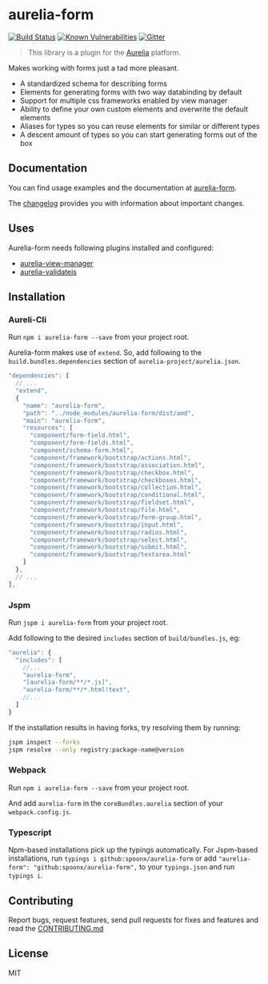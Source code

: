 # aurelia-form

[![Build Status](https://travis-ci.org/SpoonX/aurelia-form.svg?branch=master)](https://travis-ci.org/SpoonX/aurelia-form)
[![Known Vulnerabilities](https://snyk.io/test/npm/name/badge.svg)](https://snyk.io/test/npm/aurelia-form)
[![Gitter](https://img.shields.io/gitter/room/nwjs/nw.js.svg?maxAge=2592000?style=plastic)](https://gitter.im/SpoonX/Dev)

> This library is a plugin for the [Aurelia](http://www.aurelia.io/) platform.

Makes working with forms just a tad more pleasant.

- A standardized schema for describing forms
- Elements for generating forms with two way databinding by default
- Support for multiple css frameworks enabled by view manager
- Ability to define your own custom elements and overwrite the default elements
- Aliases for types so you can reuse elements for similar or different types
- A descent amount of types so you can start generating forms out of the box

## Documentation

You can find usage examples and the documentation at [aurelia-form](http://aurelia-form.spoonx.org/).

The [changelog](doc/CHANGELOG.md) provides you with information about important changes.

## Uses

Aurelia-form needs following plugins installed and configured:

- [aurelia-view-manager](https://www.npmjs.com/package/aurelia-view-manager)
- [aurelia-validatejs](https://www.npmjs.com/package/aurelia-validatejs)

## Installation

### Aureli-Cli

Run `npm i aurelia-form --save` from your project root.

Aurelia-form makes use of `extend`. So, add following to the `build.bundles.dependencies` section of `aurelia-project/aurelia.json`.

```js
"dependencies": [
  // ...
  "extend",
  {
    "name": "aurelia-form",
    "path": "../node_modules/aurelia-form/dist/amd",
    "main": "aurelia-form",
    "resources": [
      "component/form-field.html",
      "component/form-fields.html",
      "component/schema-form.html",
      "component/framework/bootstrap/actions.html",
      "component/framework/bootstrap/association.html",
      "component/framework/bootstrap/checkbox.html",
      "component/framework/bootstrap/checkboxes.html",
      "component/framework/bootstrap/collection.html",
      "component/framework/bootstrap/conditional.html",
      "component/framework/bootstrap/fieldset.html",
      "component/framework/bootstrap/file.html",
      "component/framework/bootstrap/form-group.html",
      "component/framework/bootstrap/input.html",
      "component/framework/bootstrap/radios.html",
      "component/framework/bootstrap/select.html",
      "component/framework/bootstrap/submit.html",
      "component/framework/bootstrap/textarea.html"            
    ]
  },
  // ...
],
```

### Jspm

Run `jspm i aurelia-form` from your project root.

Add following to the desired `includes` section of `build/bundles.js`, eg:

```js
"aurelia": {
  "includes": [
    //...
    "aurelia-form",
    "[aurelia-form/**/*.js]",
    "aurelia-form/**/*.html!text",
    //...
  ]
}
```

If the installation results in having forks, try resolving them by running:

```sh
jspm inspect --forks
jspm resolve --only registry:package-name@version
```

### Webpack

Run `npm i aurelia-form --save` from your project root.

And add `aurelia-form` in the `coreBundles.aurelia` section of your `webpack.config.js`.

### Typescript

Npm-based installations pick up the typings automatically. For Jspm-based installations, run `typings i github:spoonx/aurelia-form` or add `"aurelia-form": "github:spoonx/aurelia-form",` to your `typings.json` and run `typings i`.

## Contributing

Report bugs, request features, send pull requests for fixes and features and
read the [CONTRIBUTING.md](./CONTRIBUTING.md)

## License

MIT
